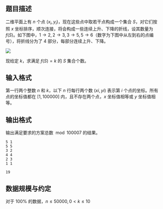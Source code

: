 ## 题目描述

二维平面上有 $n$ 个点 $(x_i,y_i)$，现在这些点中取若干点构成一个集合 $S$，对它们按照 $x$ 坐标排序，顺次连接，将会构成一些连续上升、下降的折线，设其数量为 $f(S)$。如下图中，$1\to 2,2\to 3,3\to 5,5\to 6$（数字为下图中从左到右的点编号），将折线分为了 $4$ 部分，每部分连续上升、下降。

![](file://pic1.jpg)

现给定 $k$，求满足 $f(S)=k$ 的 $S$ 集合个数。

## 输入格式

第一行两个整数 $n$ 和 $k$，以下 $n$ 行每行两个数 $(xi,yi)$ 表示第 $i$ 个点的坐标。所有点的坐标值都在 $[1,100000]$ 内，且不存在两个点，$x$ 坐标值相等或 $y$ 坐标值相等。

## 输出格式

输出满足要求的方案总数$\mod 100007$ 的结果。

```input1
5 1
5 5
3 2
4 4
2 3
1 1
```

```output1
19
```

## 数据规模与约定

对于 $100\%$ 的数据，$n\le 50000,0<k\le 10$

